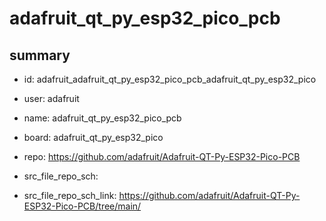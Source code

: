 # adafruit_qt_py_esp32_pico_pcb
 
## summary 
* id: adafruit_adafruit_qt_py_esp32_pico_pcb_adafruit_qt_py_esp32_pico
* user: adafruit
* name: adafruit_qt_py_esp32_pico_pcb
* board: adafruit_qt_py_esp32_pico
* repo: https://github.com/adafruit/Adafruit-QT-Py-ESP32-Pico-PCB



* src_file_repo_sch: 
* src_file_repo_sch_link: https://github.com/adafruit/Adafruit-QT-Py-ESP32-Pico-PCB/tree/main/




